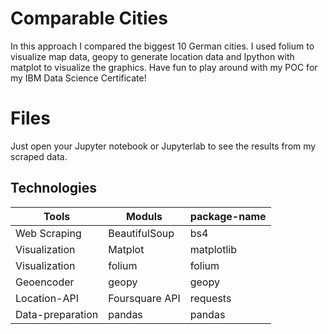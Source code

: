 # Comparable Cities

In this approach I compared the biggest 10  German cities. I used folium to visualize map data, geopy to generate location data and Ipython with matplot to visualize the graphics. Have fun to  play around with my POC for my IBM Data Science Certificate!


# Files

Just open your Jupyter notebook or Jupyterlab to see the results from my scraped data.

## Technologies

| Tools               |Moduls                          |package-name|
|----------------|-------------------------------|-----------------------------|
|Web Scraping|BeautifulSoup            |bs4|
|Visualization          |Matplot            |matplotlib          |
|Visualization          |folium|folium|
|Geoencoder| geopy| geopy|
|Location-API| Foursquare API| requests|
Data-preparation| pandas|pandas



